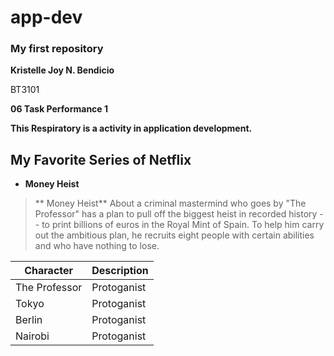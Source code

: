 # app-dev
### My first repository
**Kristelle Joy N. Bendicio**

BT3101

**06 Task Performance 1**

**This Respiratory is a activity in application development.**

## **My Favorite Series of Netflix**
- **Money Heist**

> ** Money Heist** About a criminal mastermind who goes by "The Professor" has a plan to pull off the biggest heist in recorded history -- to print billions of euros in the Royal Mint of Spain. To help him carry out the ambitious plan, he recruits eight people with certain abilities and who have nothing to lose.

| Character | Description |
| ------------- | ----------- | 
| The Professor | Protoganist | 
| Tokyo | Protoganist | 
| Berlin| Protoganist | 
| Nairobi | Protoganist | 


